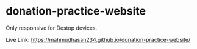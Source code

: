 # donation-practice-website
Only responsive for Destop devices.

Live Link: https://mahmudhasan234.github.io/donation-practice-website/
